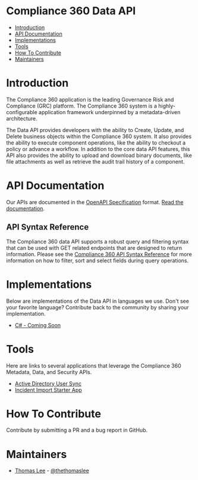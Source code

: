 # Compliance 360 Data API
* [Introduction](#introduction)
* [API Documentation](#api-documentation)
* [Implementations](#implementations)
* [Tools](#tools)
* [How To Contribute](#how-to-contribute)
* [Maintainers](#maintainers)

# Introduction
The Compliance 360 application is the leading Governance Risk and Compliance (GRC) platform. The Compliance 360 system is a highly-configurable application framework underpinned by a metadata-driven architecture. 

The Data API provides developers with the ability to Create, Update, and Delete business objects within the Compliance 360 system. It also provides the ability to execute component operations, like the ability to checkout a policy or advance a workflow. In addition to the core data API features, this API also provides the ability to upload and download binary documents, like file attachments as well as retrieve the audit trail history of a component.

# API Documentation
Our APIs are documented in the [OpenAPI Specification](https://github.com/OAI/OpenAPI-Specification/blob/master/versions/3.0.0.md) format. [Read the documentation](https://app.swaggerhub.com/api/saiglobal/compliance360-data/2.0.0).

## API Syntax Reference
The Compliance 360 data API supports a robust query and filtering syntax that can be used with GET related endpoints that are designed to return information. Please see the [Compliance 360 API Syntax Reference](https://github.com/SAIGlobal/compliance360-data-api/blob/master/SYNTAX_REFERENCE.md#compliance-360-api-syntax-reference) for more information on how to filter, sort and select fields during query operations.

# Implementations
Below are implementations of the Data API in languages we use. Don't see your favorite language? Contribute back to the community by sharing your implementation.
* [C# - Coming Soon](#)

# Tools
Here are links to several applications that leverage the Compliance 360 Metadata, Data, and Security APIs.
* [Active Directory User Sync](https://github.com/SAIGlobal/compliance360-activedirectory-sync)
* [Incident Import Starter App](https://github.com/SAIGlobal/compliance360-incidents-importstarter)

# How To Contribute
Contribute by submitting a PR and a bug report in GitHub.

# Maintainers
* [Thomas Lee](https://github.com/thethomaslee) - [@thethomaslee](https://twitter.com/thethomaslee)


